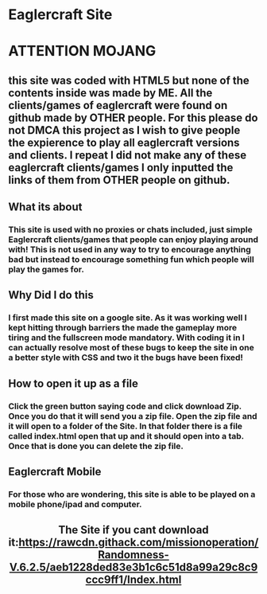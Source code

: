 # Eaglercraft Site #

# ATTENTION MOJANG #
## this site was coded with HTML5 but none of the contents inside was made by ME. All the clients/games of eaglercraft were found on github made by OTHER people. For this please do not DMCA this project as I wish to give people the expierence to play all eaglercraft versions and clients. I repeat I did not make any of these eaglercraft clients/games I only inputted the links of them from OTHER people on github. ##

## What its about ##
### This site is used with no proxies or chats included, just simple Eaglercraft clients/games that people can enjoy playing around with! This is not used in any way to try to encourage anything bad but instead to encourage something fun which people will play the games for. ###

## Why Did I do this ##
### I first made this site on a google site. As it was working well I kept hitting through barriers the made the gameplay more tiring and the fullscreen mode mandatory. With coding it in I can actually resolve most of these bugs to keep the site in one a better style with CSS and two it the bugs have been fixed! ###

## How to open it up as a file ##
### Click the green button saying code and click download Zip. Once you do that it will send you a  zip file. Open the zip file and it will open to a folder of the Site. In that folder there is a file called index.html open that up and it should open into a tab. Once that is done you can delete the zip file.  ###

## Eaglercraft Mobile ##
### For those who are wondering, this site is able to be played on a mobile phone/ipad and computer. ###
 ## <p align="center"> The Site if you cant download it:https://rawcdn.githack.com/missionoperation/Randomness-V.6.2.5/aeb1228ded83e3b1c6c51d8a99a29c8c9ccc9ff1/Index.html </p>


